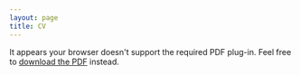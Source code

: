 ```yaml
---
layout: page
title: CV
---
```


<object data="cohen_cv.pdf" width="100%" height="500px" type='application/pdf'>
<p>It appears your browser doesn't support the required PDF plug-in. Feel free to <a href="cv_cohen.pdf">download the PDF</a> instead.</p>
</object>
